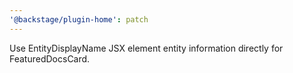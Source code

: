 ```yaml
---
'@backstage/plugin-home': patch
---
```


Use EntityDisplayName JSX element entity information directly for FeaturedDocsCard.
